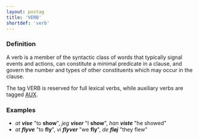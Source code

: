 ```yaml
---
layout: postag
title: 'VERB'
shortdef: 'verb'
---
```


### Definition

A verb is a member of the syntactic class of words that typically
signal events and actions, can constitute a minimal predicate in a
clause, and govern the number and types of other constituents which
may occur in the clause. 

The tag VERB is reserved for full lexical verbs, while auxiliary verbs are tagged [AUX]().

### Examples

- _at <b>vise</b>_ "to <b>show</b>", _jeg <b>viser</b>_ "I <b>show</b>", _han <b>viste</b>_ "he showed"
- _at <b>flyve</b>_ "to <b>fly</b>", _vi <b>flyver</b>_ "we <b>fly</b>", _de <b>fløj</b>_ "they flew"
